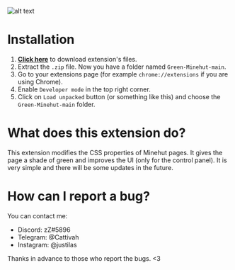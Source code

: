 ![alt text](https://i.ibb.co/V9gkYP6/favicon-2.png)
# Installation
1. **[Click here](https://github.com/IlasRandomProjects/Green-Minehut/archive/main.zip)** to download extension's files.
1. Extract the `.zip` file. Now you have a folder named `Green-Minehut-main`.
1. Go to your extensions page (for example `chrome://extensions` if you are using Chrome).
1. Enable `Developer mode` in the top right corner.
1. Click on `Load unpacked` button (or something like this) and choose the `Green-Minehut-main` folder.
# What does this extension do?
This extension modifies the CSS properties of Minehut pages. It gives the page a shade of green and improves the UI (only for the control panel). It is very simple and there will be some updates in the future.
# How can I report a bug?
You can contact me:
* Discord: zZ#5896
* Telegram: @Cattivah
* Instagram: @justilas

Thanks in advance to those who report the bugs. <3
